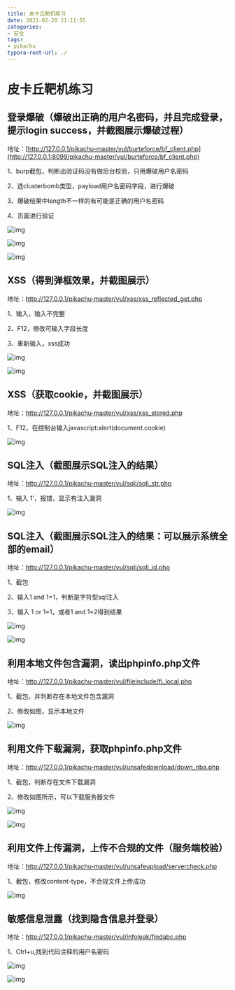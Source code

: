 ```yaml
---
title: 皮卡丘靶机练习
date: 2021-02-20 21:11:55
categories:
- 安全
tags:
- pikachu
typora-root-url: ./
---
```


# 皮卡丘靶机练习

## 登录爆破（爆破出正确的用户名密码，并且完成登录，提示login success，并截图展示爆破过程）

地址：[http://127.0.0.1/pikachu-master/vul/burteforce/bf_client.php](http://127.0.0.1:8099/pikachu-master/vul/burteforce/bf_client.php)

1、burp截包，判断出验证码没有做后台校验，只用爆破用户名密码

2、选clusterbomb类型，payload用户名密码字段，进行爆破

3、爆破结果中length不一样的有可能是正确的用户名密码

<!-- more -->

4、页面进行验证

![img](/blog.github.io/images/clip_image002-1597935172324.jpg)

![img](/blog.github.io/images/clip_image004-1597935172325.jpg)

![img](/blog.github.io/images/clip_image006-1597935172325.jpg)

## XSS（得到弹框效果，并截图展示）

地址：http://127.0.0.1/pikachu-master/vul/xss/xss_reflected_get.php

<script>alert(‘123’)</script>

1、输入<script>alert(‘123’)</script>，输入不完整

2、F12，修改可输入字段长度

3、重新输入，xss成功

![img](/blog.github.io/images/clip_image008-1597935172325.jpg)

![img](/blog.github.io/images/clip_image010.jpg)

## XSS（获取cookie，并截图展示）

地址：http://127.0.0.1/pikachu-master/vul/xss/xss_stored.php

1、F12，在控制台输入javascript:alert(document.cookie)

![img](/blog.github.io/images/clip_image012.jpg)

## SQL注入（截图展示SQL注入的结果）

地址：http://127.0.0.1/pikachu-master/vul/sqli/sqli_str.php

1、输入 1’，报错，显示有注入漏洞

![img](/blog.github.io/images/clip_image014.jpg)

## SQL注入（截图展示SQL注入的结果：可以展示系统全部的email）

地址：http://127.0.0.1/pikachu-master/vul/sqli/sqli_id.php

1、截包

2、输入1 and 1=1，判断是字符型sql注入

3、输入 1 or 1=1，或者1 and 1=2得到结果

![img](/blog.github.io/images/clip_image016.jpg)

![img](/blog.github.io/images/clip_image018.jpg)

## 利用本地文件包含漏洞，读出phpinfo.php文件

地址：http://127.0.0.1/pikachu-master/vul/fileinclude/fi_local.php

1、截包，并判断存在本地文件包含漏洞

2、修改如图，显示本地文件

![img](/blog.github.io/images/clip_image020.jpg)

## 利用文件下载漏洞，获取phpinfo.php文件

地址：http://127.0.0.1/pikachu-master/vul/unsafedownload/down_nba.php

1、截包，判断存在文件下载漏洞

2、修改如图所示，可以下载服务器文件

![img](/blog.github.io/images/clip_image022.jpg)

![img](/blog.github.io/images/clip_image024.jpg)

## 利用文件上传漏洞，上传不合规的文件（服务端校验）

地址：http://127.0.0.1/pikachu-master/vul/unsafeupload/servercheck.php

1、截包，修改content-type，不合规文件上传成功

![img](/blog.github.io/images/clip_image026.jpg)

## 敏感信息泄露（找到隐含信息并登录）

地址：http://127.0.0.1/pikachu-master/vul/infoleak/findabc.php

1、Ctrl+u,找到代码注释的用户名密码

![img](/blog.github.io/images/clip_image028.jpg)

![img](/blog.github.io/images/clip_image030.jpg)